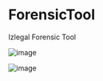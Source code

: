 # ForensicTool
Izlegal Forensic Tool 

![image](https://user-images.githubusercontent.com/77683874/171061804-49482911-1276-458b-b881-10b8e12c8026.png)


![image](https://user-images.githubusercontent.com/77683874/170058218-b2fa6fd5-eb88-4114-89c4-8f8b672133ab.png)
